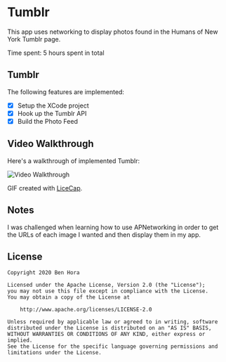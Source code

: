 # Tumblr

This app uses networking to display photos found in the Humans of New York Tumblr page.

Time spent: 5 hours spent in total

## Tumblr

The following features are implemented:

- [x] Setup the XCode project
- [x] Hook up the Tumblr API
- [x] Build the Photo Feed

## Video Walkthrough

Here's a walkthrough of implemented Tumblr:

<img src='https://media.giphy.com/media/JOFhZOaCrGgOpDfs7C/giphy.gif' title='Video Walkthrough' width='' alt='Video Walkthrough' />

GIF created with [LiceCap](http://www.cockos.com/licecap/).

## Notes

I was challenged when learning how to use APNetworking in order to get the URLs of each image I wanted and then display them in my app.

## License

    Copyright 2020 Ben Hora

    Licensed under the Apache License, Version 2.0 (the "License");
    you may not use this file except in compliance with the License.
    You may obtain a copy of the License at

        http://www.apache.org/licenses/LICENSE-2.0

    Unless required by applicable law or agreed to in writing, software
    distributed under the License is distributed on an "AS IS" BASIS,
    WITHOUT WARRANTIES OR CONDITIONS OF ANY KIND, either express or implied.
    See the License for the specific language governing permissions and
    limitations under the License.
